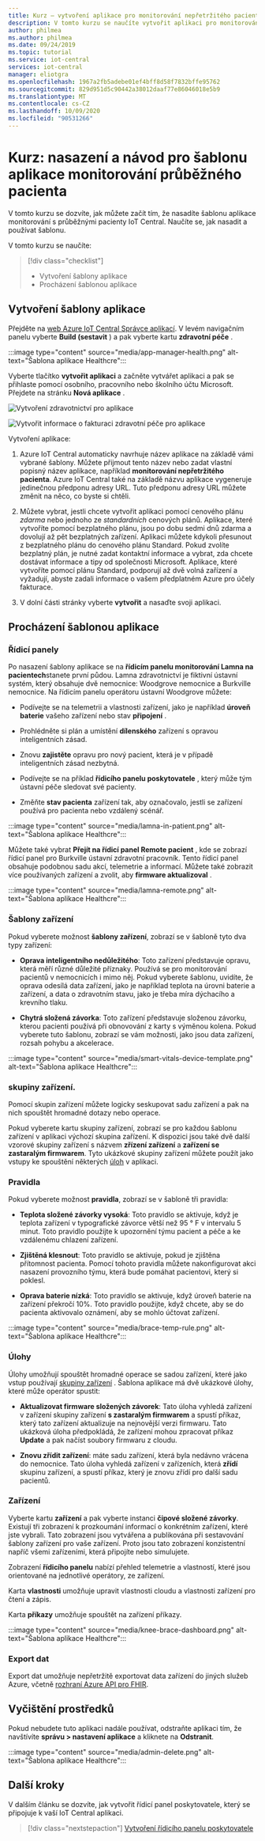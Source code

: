 ```yaml
---
title: Kurz – vytvoření aplikace pro monitorování nepřetržitého pacientu pomocí Azure IoT Central | Microsoft Docs
description: V tomto kurzu se naučíte vytvořit aplikaci pro monitorování nepřetržitých pacientů pomocí šablon aplikací Azure IoT Central.
author: philmea
ms.author: philmea
ms.date: 09/24/2019
ms.topic: tutorial
ms.service: iot-central
services: iot-central
manager: eliotgra
ms.openlocfilehash: 1967a2fb5adebe01ef4bff8d58f7832bffe95762
ms.sourcegitcommit: 829d951d5c90442a38012daaf77e86046018e5b9
ms.translationtype: MT
ms.contentlocale: cs-CZ
ms.lasthandoff: 10/09/2020
ms.locfileid: "90531266"
---
```

# <a name="tutorial-deploy-and-walkthrough-a-continuous-patient-monitoring-app-template"></a>Kurz: nasazení a návod pro šablonu aplikace monitorování průběžného pacienta

V tomto kurzu se dozvíte, jak můžete začít tím, že nasadíte šablonu aplikace monitorování s průběžnými pacienty IoT Central. Naučíte se, jak nasadit a používat šablonu.

V tomto kurzu se naučíte:

> [!div class="checklist"]
> * Vytvoření šablony aplikace
> * Procházení šablonou aplikace

## <a name="create-an-application-template"></a>Vytvoření šablony aplikace

Přejděte na [web Azure IoT Central Správce aplikací](https://apps.azureiotcentral.com/). V levém navigačním panelu vyberte **Build (sestavit** ) a pak vyberte kartu **zdravotní péče** .

:::image type="content" source="media/app-manager-health.png" alt-text="Šablona aplikace Healthcre":::

Vyberte tlačítko **vytvořit aplikaci** a začněte vytvářet aplikaci a pak se přihlaste pomocí osobního, pracovního nebo školního účtu Microsoft. Přejdete na stránku **Nová aplikace** .

![Vytvoření zdravotnictví pro aplikace](media/app-manager-health-create.png)

![Vytvořit informace o fakturaci zdravotní péče pro aplikace](media/app-manager-health-create-billinginfo.png)

Vytvoření aplikace:

1. Azure IoT Central automaticky navrhuje název aplikace na základě vámi vybrané šablony. Můžete přijmout tento název nebo zadat vlastní popisný název aplikace, například **monitorování nepřetržitého pacienta**. Azure IoT Central také na základě názvu aplikace vygeneruje jedinečnou předponu adresy URL. Tuto předponu adresy URL můžete změnit na něco, co byste si chtěli.

2. Můžete vybrat, jestli chcete vytvořit aplikaci pomocí cenového plánu *zdarma* nebo jednoho ze *standardních* cenových plánů. Aplikace, které vytvoříte pomocí bezplatného plánu, jsou po dobu sedmi dnů zdarma a dovolují až pět bezplatných zařízení. Aplikaci můžete kdykoli přesunout z bezplatného plánu do cenového plánu Standard. Pokud zvolíte bezplatný plán, je nutné zadat kontaktní informace a vybrat, zda chcete dostávat informace a tipy od společnosti Microsoft. Aplikace, které vytvoříte pomocí plánu Standard, podporují až dvě volná zařízení a vyžadují, abyste zadali informace o vašem předplatném Azure pro účely fakturace.

3. V dolní části stránky vyberte **vytvořit** a nasaďte svoji aplikaci.

## <a name="walk-through-the-application-template"></a>Procházení šablonou aplikace

### <a name="dashboards"></a>Řídicí panely

Po nasazení šablony aplikace se na **řídicím panelu monitorování Lamna na pacientech**stanete první půdou. Lamna zdravotnictví je fiktivní ústavní systém, který obsahuje dvě nemocnice: Woodgrove nemocnice a Burkville nemocnice. Na řídicím panelu operátoru ústavní Woodgrove můžete:

* Podívejte se na telemetrii a vlastnosti zařízení, jako je například **úroveň baterie** vašeho zařízení nebo stav **připojení** .

* Prohlédněte si plán a umístění **dílenského** zařízení s opravou inteligentních zásad.

* Znovu **zajistěte** opravu pro nový pacient, která je v případě inteligentních zásad nezbytná.

* Podívejte se na příklad **řídicího panelu poskytovatele** , který může tým ústavní péče sledovat své pacienty.

* Změňte **stav pacienta** zařízení tak, aby označovalo, jestli se zařízení používá pro pacienta nebo vzdálený scénář.

:::image type="content" source="media/lamna-in-patient.png" alt-text="Šablona aplikace Healthcre":::

Můžete také vybrat **Přejít na řídicí panel Remote pacient** , kde se zobrazí řídicí panel pro Burkville ústavní zdravotní pracovník. Tento řídicí panel obsahuje podobnou sadu akcí, telemetrie a informací. Můžete také zobrazit více používaných zařízení a zvolit, aby **firmware aktualizoval** .

:::image type="content" source="media/lamna-remote.png" alt-text="Šablona aplikace Healthcre":::

### <a name="device-templates"></a>Šablony zařízení

Pokud vyberete možnost **šablony zařízení**, zobrazí se v šabloně tyto dva typy zařízení:

* **Oprava inteligentního nedůležitého**: Toto zařízení představuje opravu, která měří různé důležité příznaky. Používá se pro monitorování pacientů v nemocnicích i mimo něj. Pokud vyberete šablonu, uvidíte, že oprava odesílá data zařízení, jako je například teplota na úrovni baterie a zařízení, a data o zdravotním stavu, jako je třeba míra dýchacího a krevního tlaku.

* **Chytrá složená závorka**: Toto zařízení představuje složenou závorku, kterou pacienti používá při obnovování z karty s výměnou kolena. Pokud vyberete tuto šablonu, zobrazí se vám možnosti, jako jsou data zařízení, rozsah pohybu a akcelerace.

:::image type="content" source="media/smart-vitals-device-template.png" alt-text="Šablona aplikace Healthcre":::

### <a name="device-groups"></a>skupiny zařízení.

Pomocí skupin zařízení můžete logicky seskupovat sadu zařízení a pak na nich spouštět hromadné dotazy nebo operace.

Pokud vyberete kartu skupiny zařízení, zobrazí se pro každou šablonu zařízení v aplikaci výchozí skupina zařízení. K dispozici jsou také dvě další vzorové skupiny zařízení s názvem **zřízení zařízení** a **zařízení se zastaralým firmwarem**. Tyto ukázkové skupiny zařízení můžete použít jako vstupy ke spouštění některých [úloh](#jobs) v aplikaci.

### <a name="rules"></a>Pravidla

Pokud vyberete možnost **pravidla**, zobrazí se v šabloně tři pravidla:

* **Teplota složené závorky vysoká**: Toto pravidlo se aktivuje, když je teplota zařízení v typografické závorce větší než 95 &deg; F v intervalu 5 minut. Toto pravidlo použijte k upozornění týmu pacient a péče a ke vzdálenému chlazení zařízení.

* **Zjištěná klesnout**: Toto pravidlo se aktivuje, pokud je zjištěna přítomnost pacienta. Pomocí tohoto pravidla můžete nakonfigurovat akci nasazení provozního týmu, která bude pomáhat pacientovi, který si poklesl.

* **Oprava baterie nízká**: Toto pravidlo se aktivuje, když úroveň baterie na zařízení překročí 10%. Toto pravidlo použijte, když chcete, aby se do pacienta aktivovalo oznámení, aby se mohlo účtovat zařízení.

:::image type="content" source="media/brace-temp-rule.png" alt-text="Šablona aplikace Healthcre":::

### <a name="jobs"></a>Úlohy

Úlohy umožňují spouštět hromadné operace se sadou zařízení, které jako vstup používají [skupiny zařízení](#device-groups) . Šablona aplikace má dvě ukázkové úlohy, které může operátor spustit:

* **Aktualizovat firmware složených závorek**: Tato úloha vyhledá zařízení v zařízení skupiny zařízení **s zastaralým firmwarem** a spustí příkaz, který tato zařízení aktualizuje na nejnovější verzi firmwaru. Tato ukázková úloha předpokládá, že zařízení mohou zpracovat příkaz **Update** a pak načíst soubory firmwaru z cloudu.  

* **Znovu zřídit zařízení**: máte sadu zařízení, která byla nedávno vrácena do nemocnice. Tato úloha vyhledá zařízení v zařízeních, která **zřídí** skupinu zařízení, a spustí příkaz, který je znovu zřídí pro další sadu pacientů.

### <a name="devices"></a>Zařízení

Vyberte kartu **zařízení** a pak vyberte instanci **čipové složené závorky**. Existují tři zobrazení k prozkoumání informací o konkrétním zařízení, které jste vybrali. Tato zobrazení jsou vytvářena a publikována při sestavování šablony zařízení pro vaše zařízení. Proto jsou tato zobrazení konzistentní napříč všemi zařízeními, která připojíte nebo simulujete.

Zobrazení **řídicího panelu** nabízí přehled telemetrie a vlastností, které jsou orientované na jednotlivé operátory, ze zařízení.

Karta **vlastnosti** umožňuje upravit vlastnosti cloudu a vlastnosti zařízení pro čtení a zápis.

Karta **příkazy** umožňuje spouštět na zařízení příkazy.

:::image type="content" source="media/knee-brace-dashboard.png" alt-text="Šablona aplikace Healthcre":::

### <a name="data-export"></a>Export dat

Export dat umožňuje nepřetržitě exportovat data zařízení do jiných služeb Azure, včetně [rozhraní Azure API pro FHIR](concept-continuous-patient-monitoring-architecture.md#export-to-azure-api-for-fhir).

## <a name="clean-up-resources"></a>Vyčištění prostředků

Pokud nebudete tuto aplikaci nadále používat, odstraňte aplikaci tím, že navštívíte **správu > nastavení aplikace** a kliknete na **Odstranit**.

:::image type="content" source="media/admin-delete.png" alt-text="Šablona aplikace Healthcre":::

## <a name="next-steps"></a>Další kroky

V dalším článku se dozvíte, jak vytvořit řídicí panel poskytovatele, který se připojuje k vaší IoT Central aplikaci.

> [!div class="nextstepaction"]
> [Vytvoření řídicího panelu poskytovatele](howto-health-data-triage.md)